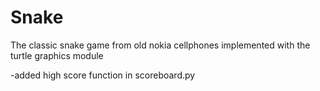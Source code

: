 # Snake
The classic snake game from old nokia cellphones implemented with the turtle graphics module

-added high score function in scoreboard.py